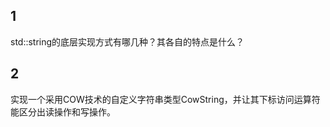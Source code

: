 ## 1
std::string的底层实现方式有哪几种？其各自的特点是什么？




## 2
实现一个采用COW技术的自定义字符串类型CowString，并让其下标访问运算符能区分出读操作和写操作。